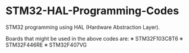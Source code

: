 # STM32-HAL-Programming-Codes
STM32 programming using HAL (Hardware Abstraction Layer).

Boards that might be used in the above codes are:
※ STM32F103C8T6
※ STM32F446RE
※ STM32F407VG

